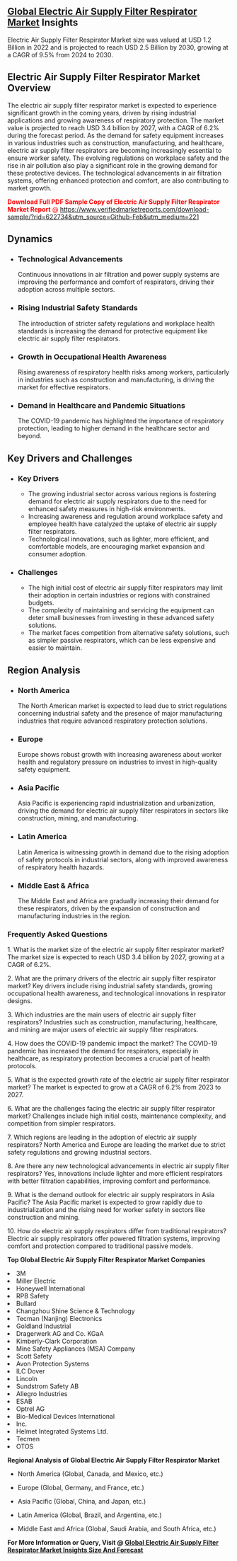 <h2><a href="https://www.verifiedmarketreports.com/download-sample/?rid=622734&amp;utm_source=Github&amp;utm_medium=221" target="_blank">Global Electric Air Supply Filter Respirator Market</a> Insights</h2><p>Electric Air Supply Filter Respirator Market size was valued at USD 1.2 Billion in 2022 and is projected to reach USD 2.5 Billion by 2030, growing at a CAGR of 9.5% from 2024 to 2030.</p><p><h2>Electric Air Supply Filter Respirator Market Overview</h2> <p>The electric air supply filter respirator market is expected to experience significant growth in the coming years, driven by rising industrial applications and growing awareness of respiratory protection. The market value is projected to reach USD 3.4 billion by 2027, with a CAGR of 6.2% during the forecast period. As the demand for safety equipment increases in various industries such as construction, manufacturing, and healthcare, electric air supply filter respirators are becoming increasingly essential to ensure worker safety. The evolving regulations on workplace safety and the rise in air pollution also play a significant role in the growing demand for these protective devices. The technological advancements in air filtration systems, offering enhanced protection and comfort, are also contributing to market growth. <p><span class=""><span style="color: #ff0000;"><strong>Download Full PDF Sample Copy of Electric Air Supply Filter Respirator Market Report</strong> @ </span><a href="https://www.verifiedmarketreports.com/download-sample/?rid=622734&amp;utm_source=Github-Feb&amp;utm_medium=221" target="_blank">https://www.verifiedmarketreports.com/download-sample/?rid=622734&amp;utm_source=Github-Feb&amp;utm_medium=221</a></span></p> <h2>Dynamics</h2> <ul> <li><h3>Technological Advancements</h3>Continuous innovations in air filtration and power supply systems are improving the performance and comfort of respirators, driving their adoption across multiple sectors.</li> <li><h3>Rising Industrial Safety Standards</h3>The introduction of stricter safety regulations and workplace health standards is increasing the demand for protective equipment like electric air supply filter respirators.</li> <li><h3>Growth in Occupational Health Awareness</h3>Rising awareness of respiratory health risks among workers, particularly in industries such as construction and manufacturing, is driving the market for effective respirators.</li> <li><h3>Demand in Healthcare and Pandemic Situations</h3>The COVID-19 pandemic has highlighted the importance of respiratory protection, leading to higher demand in the healthcare sector and beyond.</li> </ul> <h2>Key Drivers and Challenges</h2> <ul> <li><h3>Key Drivers</h3> <ul> <li>The growing industrial sector across various regions is fostering demand for electric air supply respirators due to the need for enhanced safety measures in high-risk environments.</li> <li>Increasing awareness and regulation around workplace safety and employee health have catalyzed the uptake of electric air supply filter respirators.</li> <li>Technological innovations, such as lighter, more efficient, and comfortable models, are encouraging market expansion and consumer adoption.</li> </ul> </li> <li><h3>Challenges</h3> <ul> <li>The high initial cost of electric air supply filter respirators may limit their adoption in certain industries or regions with constrained budgets.</li> <li>The complexity of maintaining and servicing the equipment can deter small businesses from investing in these advanced safety solutions.</li> <li>The market faces competition from alternative safety solutions, such as simpler passive respirators, which can be less expensive and easier to maintain.</li> </ul> </li> </ul> <h2>Region Analysis</h2> <ul> <li><h3>North America</h3>The North American market is expected to lead due to strict regulations concerning industrial safety and the presence of major manufacturing industries that require advanced respiratory protection solutions.</li> <li><h3>Europe</h3>Europe shows robust growth with increasing awareness about worker health and regulatory pressure on industries to invest in high-quality safety equipment.</li> <li><h3>Asia Pacific</h3>Asia Pacific is experiencing rapid industrialization and urbanization, driving the demand for electric air supply filter respirators in sectors like construction, mining, and manufacturing.</li> <li><h3>Latin America</h3>Latin America is witnessing growth in demand due to the rising adoption of safety protocols in industrial sectors, along with improved awareness of respiratory health hazards.</li> <li><h3>Middle East & Africa</h3>The Middle East and Africa are gradually increasing their demand for these respirators, driven by the expansion of construction and manufacturing industries in the region.</li> </ul> <h3>Frequently Asked Questions</h3> <p>1. What is the market size of the electric air supply filter respirator market? The market size is expected to reach USD 3.4 billion by 2027, growing at a CAGR of 6.2%.</p> <p>2. What are the primary drivers of the electric air supply filter respirator market? Key drivers include rising industrial safety standards, growing occupational health awareness, and technological innovations in respirator designs.</p> <p>3. Which industries are the main users of electric air supply filter respirators? Industries such as construction, manufacturing, healthcare, and mining are major users of electric air supply filter respirators.</p> <p>4. How does the COVID-19 pandemic impact the market? The COVID-19 pandemic has increased the demand for respirators, especially in healthcare, as respiratory protection becomes a crucial part of health protocols.</p> <p>5. What is the expected growth rate of the electric air supply filter respirator market? The market is expected to grow at a CAGR of 6.2% from 2023 to 2027.</p> <p>6. What are the challenges facing the electric air supply filter respirator market? Challenges include high initial costs, maintenance complexity, and competition from simpler respirators.</p> <p>7. Which regions are leading in the adoption of electric air supply respirators? North America and Europe are leading the market due to strict safety regulations and growing industrial sectors.</p> <p>8. Are there any new technological advancements in electric air supply filter respirators? Yes, innovations include lighter and more efficient respirators with better filtration capabilities, improving comfort and performance.</p> <p>9. What is the demand outlook for electric air supply respirators in Asia Pacific? The Asia Pacific market is expected to grow rapidly due to industrialization and the rising need for worker safety in sectors like construction and mining.</p> <p>10. How do electric air supply respirators differ from traditional respirators? Electric air supply respirators offer powered filtration systems, improving comfort and protection compared to traditional passive models.</p> </p><p><strong>Top Global Electric Air Supply Filter Respirator Market Companies</strong></p><div data-test-id=""><p><li>3M</li><li> Miller Electric</li><li> Honeywell International</li><li> RPB Safety</li><li> Bullard</li><li> Changzhou Shine Science & Technology</li><li> Tecman (Nanjing) Electronics</li><li> Goldland Industrial</li><li> Dragerwerk AG and Co. KGaA</li><li> Kimberly-Clark Corporation</li><li> Mine Safety Appliances (MSA) Company</li><li> Scott Safety</li><li> Avon Protection Systems</li><li> ILC Dover</li><li> Lincoln</li><li> Sundstrom Safety AB</li><li> Allegro Industries</li><li> ESAB</li><li> Optrel AG</li><li> Bio-Medical Devices International</li><li> Inc.</li><li> Helmet Integrated Systems Ltd.</li><li> Tecmen</li><li> OTOS</li></p><div><strong>Regional Analysis of&nbsp;Global Electric Air Supply Filter Respirator Market</strong></div><ul><li dir="ltr"><p dir="ltr">North America&nbsp;(Global, Canada, and Mexico, etc.)</p></li><li dir="ltr"><p dir="ltr">Europe (Global, Germany, and France, etc.)</p></li><li dir="ltr"><p dir="ltr">Asia Pacific&nbsp;(Global, China, and Japan, etc.)</p></li><li dir="ltr"><p dir="ltr">Latin America&nbsp;(Global, Brazil, and Argentina, etc.)</p></li><li dir="ltr">Middle East and Africa&nbsp;(Global, Saudi Arabia, and South Africa, etc.)</li></ul><p><strong>For More Information or Query, Visit @&nbsp;</strong><strong><a href="https://www.verifiedmarketreports.com/product/electric-air-supply-filter-respirator-market/?utm_source=Github&amp;utm_medium=221" target="_blank">Global Electric Air Supply Filter Respirator Market Insights Size And Forecast</a></strong></p></div>
